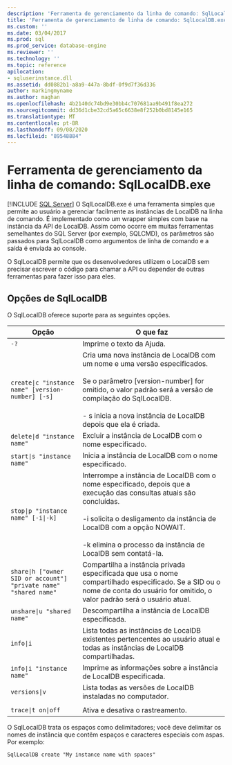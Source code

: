 ```yaml
---
description: 'Ferramenta de gerenciamento da linha de comando: SqlLocalDB.exe'
title: 'Ferramenta de gerenciamento de linha de comando: SqlLocalDB.exe | Microsoft Docs'
ms.custom: ''
ms.date: 03/04/2017
ms.prod: sql
ms.prod_service: database-engine
ms.reviewer: ''
ms.technology: ''
ms.topic: reference
apilocation:
- sqluserinstance.dll
ms.assetid: dd0882b1-a8a9-447a-8bdf-0f9d7f36d336
author: markingmyname
ms.author: maghan
ms.openlocfilehash: 4b2140dc74bd9e30bb4c707681aa9b491f8ea272
ms.sourcegitcommit: dd36d1cbe32cd5a65c6638e8f252b0bd8145e165
ms.translationtype: MT
ms.contentlocale: pt-BR
ms.lasthandoff: 09/08/2020
ms.locfileid: "89548884"
---
```

# <a name="command-line-management-tool-sqllocaldbexe"></a>Ferramenta de gerenciamento da linha de comando: SqlLocalDB.exe
 [!INCLUDE [SQL Server](../../includes/applies-to-version/sqlserver.md)]
  O SqlLocalDB.exe é uma ferramenta simples que permite ao usuário a gerenciar facilmente as instâncias de LocalDB na linha de comando. É implementado como um wrapper simples com base na instância da API de LocalDB. Assim como ocorre em muitas ferramentas semelhantes do SQL Server (por exemplo, SQLCMD), os parâmetros são passados para SqlLocalDB como argumentos de linha de comando e a saída é enviada ao console.  
  
 O SqlLocalDB permite que os desenvolvedores utilizem o LocalDB sem precisar escrever o código para chamar a API ou depender de outras ferramentas para fazer isso para eles.  
  
## <a name="sqllocaldb-options"></a>Opções de SqlLocalDB  
 O SqlLocalDB oferece suporte para as seguintes opções.  
  
|Opção|O que faz|  
|------------|------------------|  
|`-?`|Imprime o texto da Ajuda.|  
|`create\|c "instance name" [version-number] [-s]`|Cria uma nova instância de LocalDB com um nome e uma versão especificados.<br /><br /> Se o parâmetro [version-number] for omitido, o valor padrão será a versão de compilação do SqlLocalDB.<br /><br /> - s inicia a nova instância de LocalDB depois que ela é criada.|  
|`delete\|d "instance name"`|Excluir a instância de LocalDB com o nome especificado.|  
|`start\|s "instance name"`|Inicia a instância de LocalDB com o nome especificado.|  
|`stop\|p "instance name" [-i\|-k]`|Interrompe a instância de LocalDB com o nome especificado, depois que a execução das consultas atuais são concluídas.<br /><br /> -i solicita o desligamento da instância de LocalDB com a opção NOWAIT.<br /><br /> -k elimina o processo da instância de LocalDB sem contatá-la.|  
|`share\|h ["owner SID or account"] "private name" "shared name"`|Compartilha a instância privada especificada que usa o nome compartilhado especificado. Se a SID ou o nome de conta do usuário for omitido, o valor padrão será o usuário atual.|  
|`unshare\|u "shared name"`|Descompartilha a instância de LocalDB especificada.|  
|`info\|i`|Lista todas as instâncias de LocalDB existentes pertencentes ao usuário atual e todas as instâncias de LocalDB compartilhadas.|  
|`info\|i "instance name"`|Imprime as informações sobre a instância de LocalDB especificada.|  
|`versions\|v`|Lista todas as versões de LocalDB instaladas no computador.|  
|||  
|`trace\|t on\|off`|Ativa e desativa o rastreamento.|  
  
 O SqlLocalDB trata os espaços como delimitadores; você deve delimitar os nomes de instância que contêm espaços e caracteres especiais com aspas. Por exemplo:  
  
 `SqlLocalDB create "My instance name with spaces"`  
  
  
